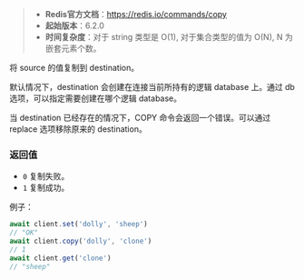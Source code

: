 > - **Redis官方文档**：https://redis.io/commands/copy
> - **起始版本**：6.2.0
> - **时间复杂度**：对于 string 类型是 O(1), 对于集合类型的值为 O(N), N 为嵌套元素个数。

将 source 的值复制到 destination。

默认情况下，destination 会创建在连接当前所持有的逻辑 database 上。通过 db 选项，可以指定需要创建在哪个逻辑 database。

当 destination 已经存在的情况下，COPY 命令会返回一个错误。可以通过 replace 选项移除原来的 destination。

### 返回值

- `0` 复制失败。
- `1` 复制成功。

例子：

```typescript
await client.set('dolly', 'sheep')
// "OK"
await client.copy('dolly', 'clone')
// 1
await client.get('clone')
// "sheep"
```
